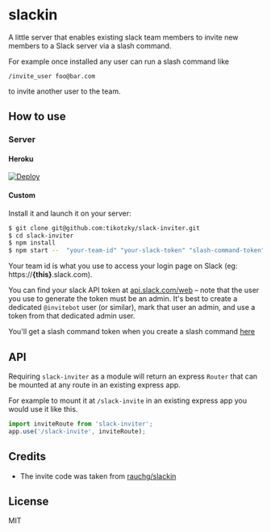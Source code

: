 
# slackin

A little server that enables existing slack team members
to invite new members to a Slack server via a slash command.

For example once installed any user can run a slash command like
```
/invite_user foo@bar.com
```
to invite another user to the team.

## How to use

### Server

#### Heroku

[![Deploy](https://www.herokucdn.com/deploy/button.svg)](https://heroku.com/deploy?template=https://github.com/tikotzky/slack-inviter/)

#### Custom

Install it and launch it on your server:

```bash
$ git clone git@github.com:tikotzky/slack-inviter.git
$ cd slack-inviter
$ npm install
$ npm start --  "your-team-id" "your-slack-token" "slash-command-token"
```

Your team id is what you use to access your login page on Slack (eg: https://**{this}**.slack.com).

You can find your slack API token at [api.slack.com/web](https://api.slack.com/web) – note that the user you use to generate the token must be an admin. It's best to create a dedicated `@invitebot` user (or similar), mark that user an admin, and use a token from that dedicated admin user.

You'll get a slash command token when you create a slash command [here](https://slack.com/apps/A0F82E8CA-slash-commands)

## API

Requiring `slack-inviter` as a module will return
an express `Router` that can be mounted at 
any route in an existing express app.

For example to mount it at `/slack-invite` in an existing express app
you would use it like this.
```js
import inviteRoute from 'slack-inviter';
app.use('/slack-invite', inviteRoute);
```

## Credits

- The invite code was taken from [rauchg/slackin](https://github.com/rauchg/slackin)

## License

MIT